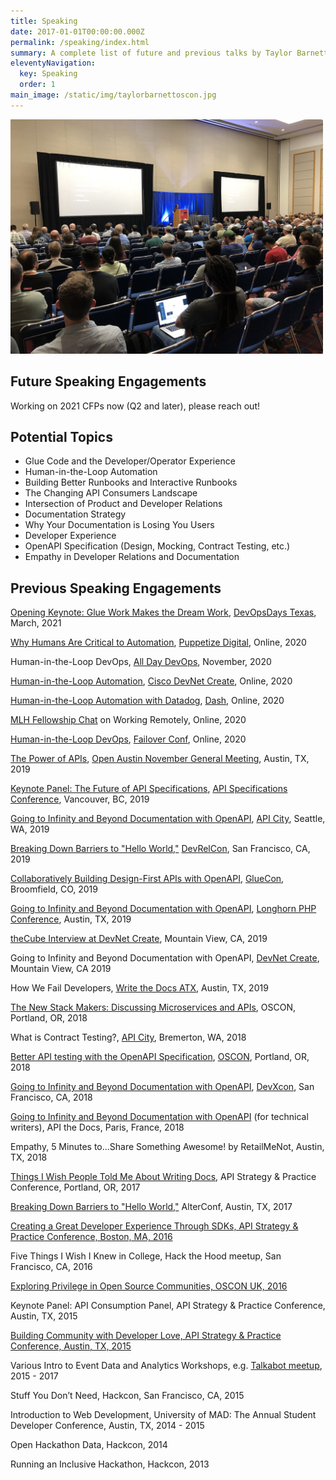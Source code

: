 ```yaml
---
title: Speaking
date: 2017-01-01T00:00:00.000Z
permalink: /speaking/index.html
summary: A complete list of future and previous talks by Taylor Barnett
eleventyNavigation:
  key: Speaking
  order: 1
main_image: /static/img/taylorbarnettoscon.jpg
---
```

<img src="/static/img/taylorbarnettoscon.jpg" alt="Speaking at OSCON 2018" width="500"/>

## Future Speaking Engagements

Working on 2021 CFPs now (Q2 and later), please reach out! 

## Potential Topics

* Glue Code and the Developer/Operator Experience
* Human-in-the-Loop Automation
* Building Better Runbooks and Interactive Runbooks
* The Changing API Consumers Landscape
* Intersection of Product and Developer Relations 
* Documentation Strategy
* Why Your Documentation is Losing You Users
* Developer Experience 
* OpenAPI Specification (Design, Mocking, Contract Testing, etc.) 
* Empathy in Developer Relations and Documentation

## Previous Speaking Engagements

[Opening Keynote: Glue Work Makes the Dream Work](https://noti.st/tbarn/wAj998/glue-work-makes-the-dream-work), [DevOpsDays Texas](https://devopsdays.org/events/2021-texas/), March, 2021

[Why Humans Are Critical to Automation](https://youtu.be/hsLKbyyCXT4), [Puppetize Digital](https://digital.puppetize.com/s/landing-page4/home), Online, 2020

Human-in-the-Loop DevOps, [All Day DevOps](https://www.alldaydevops.com/), November, 2020

[Human-in-the-Loop Automation](https://youtu.be/qm_9KgDaB2A), [Cisco DevNet Create](https://developer.cisco.com/devnetcreate/2020), Online, 2020

[Human-in-the-Loop Automation with Datadog](https://youtu.be/u2kNmbB7rAc), [Dash](https://www.dashcon.io/), Online, 2020

[MLH Fellowship Chat](https://fellowship.mlh.io/) on Working Remotely, Online, 2020

[Human-in-the-Loop DevOps](https://noti.st/tbarn/f4UjZF/human-in-the-loop-devops), [Failover Conf](https://failover-conf.heysummit.com/), Online, 2020

[The Power of APIs](https://noti.st/tbarn/FykyMB/the-power-of-apis), [Open Austin November General Meeting](https://www.open-austin.org/), Austin, TX, 2019

[Keynote Panel: The Future of API Specifications](https://asc2019.sched.com/event/T8k6/keynote-panel-the-future-of-api-specifications-marc-andre-giroux-github-fran-mendez-asyncapi-initiative-taylor-barnett-transposit-kevin-swiber-software-engineering-leader-and-moderated-by-steven-willmot), [API Specifications Conference](https://apispecs.io), Vancouver, BC, 2019

[Going to Infinity and Beyond Documentation with OpenAPI](https://noti.st/tbarn/Dbbd32/going-to-infinity-and-beyond-documentation-with-openapi-specification-api-city-edition), [API City](https://2019.apicity.io/), Seattle, WA, 2019

[Breaking Down Barriers to "Hello World,"](https://noti.st/tbarn/nYB5cI/breaking-down-barriers-to-hello-world) [DevRelCon](https://sf2019.devrel.net/), San Francisco, CA, 2019

[Collaboratively Building Design-First APIs with OpenAPI](https://noti.st/tbarn/yvLI2G/collaboratively-building-design-first-apis-with-openapi), [GlueCon](http://gluecon.com/), Broomfield, CO, 2019

[Going to Infinity and Beyond Documentation with OpenAPI](https://noti.st/tbarn/CQtwrT/going-to-infinity-and-beyond-documentation-with-openapi-specification-longhorn-php-edition), [Longhorn PHP Conference](https://www.longhornphp.com/), Austin, TX, 2019

[theCube Interview at DevNet Create](https://youtu.be/dhopbZaQcY4?t=102), Mountain View, CA, 2019

Going to Infinity and Beyond Documentation with OpenAPI, [DevNet Create](https://developer.cisco.com/devnetcreate/2019), Mountain View, CA 2019

How We Fail Developers, [Write the Docs ATX](https://www.meetup.com/WriteTheDocs-ATX-Meetup/), Austin, TX, 2019

[The New Stack Makers: Discussing Microservices and APIs](https://thenewstack.io/discussing-microservices-and-apis-with-stoplight-ios-taylor-barnett/), OSCON, Portland, OR, 2018

What is Contract Testing?, [API City](https://apicity.io), Bremerton, WA, 2018

[Better API testing with the OpenAPI Specification](https://noti.st/tbarn/hSJJUS/better-api-testing-with-the-openapi-specification), [OSCON](https://conferences.oreilly.com/oscon/oscon-or), Portland, OR, 2018

[Going to Infinity and Beyond Documentation with OpenAPI](https://devrel.net/developer-experience/going-to-infinity-and-beyond-documentation-with-openapi), [DevXcon](http://devxcon.com/), San Francisco, CA, 2018

[Going to Infinity and Beyond Documentation with OpenAPI](https://youtu.be/deeaBRAF0J4) (for technical writers), API the Docs, Paris, France, 2018

Empathy, 5 Minutes to...Share Something Awesome! by RetailMeNot, Austin, TX, 2018

[Things I Wish People Told Me About Writing Docs](https://www.slideshare.net/taylorsoitgoes/things-i-wish-people-told-me-about-writing-docs), API Strategy & Practice Conference, Portland, OR, 2017

[Breaking Down Barriers to "Hello World,"](https://www.slideshare.net/taylorsoitgoes/breaking-down-barriers-to-hello-world-79181115) AlterConf, Austin, TX, 2017

[Creating a Great Developer Experience Through SDKs, API Strategy & Practice Conference, Boston, MA, 2016](http://www.slideshare.net/taylorsoitgoes/creating-a-great-developer-experience-through-sdks)

Five Things I Wish I Knew in College, Hack the Hood meetup, San Francisco, CA, 2016

[Exploring Privilege in Open Source Communities, OSCON UK, 2016](./talks/privilege-and-open-source-communities.html)

Keynote Panel: API Consumption Panel, API Strategy & Practice Conference, Austin, TX, 2015

[Building Community with Developer Love, API Strategy & Practice Conference, Austin, TX, 2015](http://www.slideshare.net/taylorsoitgoes/building-community-with-developer-love-57894221)

Various Intro to Event Data and Analytics Workshops, e.g. [Talkabot meetup](https://youtu.be/tBLWw-C3OdM), 2015 - 2017

Stuff You Don’t Need, Hackcon, San Francisco, CA, 2015

Introduction to Web Development, University of MAD: The Annual Student Developer Conference, Austin, TX, 2014 - 2015

Open Hackathon Data, Hackcon, 2014

Running an Inclusive Hackathon, Hackcon, 2013